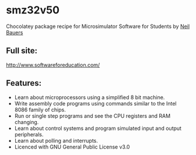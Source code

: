 # smz32v50
Chocolatey package recipe for Microsimulator Software for Students by [Neil Bauers](https://github.com/nbauers)

## Full site: 
http://www.softwareforeducation.com/

## Features:

- Learn about microprocessors using a simplified 8 bit machine.
- Write assembly code programs using commands similar to the Intel 8086 family of chips.
- Run or single step programs and see the CPU registers and RAM changing.
- Learn about control systems and program simulated input and output peripherals.
- Learn about polling and interrupts.
- Licenced with GNU General Public License v3.0
